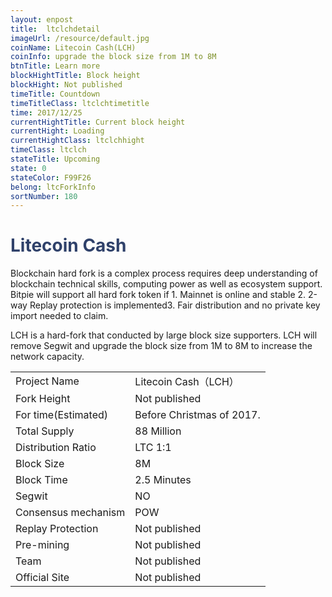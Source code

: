 ```yaml
---
layout: enpost
title:  ltclchdetail
imageUrl: /resource/default.jpg
coinName: Litecoin Cash(LCH)
coinInfo: upgrade the block size from 1M to 8M
btnTitle: Learn more
blockHightTitle: Block height
blockHight: Not published
timeTitle: Countdown
timeTitleClass: ltclchtimetitle
time: 2017/12/25
currentHightTitle: Current block height
currentHight: Loading
currentHightClass: ltclchhight
timeClass: ltclch
stateTitle: Upcoming
state: 0
stateColor: F99F26
belong: ltcForkInfo
sortNumber: 180
---
```

<h1 style="color: #2F416A">Litecoin Cash</h1>
<p class="summarytxt">Blockchain hard fork is a complex process requires deep understanding of blockchain technical skills, computing power as well as ecosystem support. Bitpie will support all hard fork token if 1. Mainnet is online and stable 2. 2-way Replay protection is implemented3. Fair distribution and no private key import needed to claim.
</p>
<p>LCH is a hard-fork that conducted by large block size supporters.  LCH will remove Segwit and upgrade the block size from 1M to 8M to increase the network capacity.
</p>
<table class="center">
  <tbody>
    <tr>
        <td class="tablehalf">Project Name</td>
        <td class="tablehalf">Litecoin Cash（LCH）</td>
    </tr>
    <tr>
        <td>Fork Height</td>
        <td>Not published</td>
    </tr>
    <tr>
        <td>For time(Estimated)</td>
        <td>Before Christmas of 2017.</td>
    </tr>
    <tr>
        <td>Total Supply</td>
        <td>88 Million</td>
    </tr>
    <tr>
        <td>Distribution Ratio</td>
        <td>LTC 1:1</td>
    </tr>
    <tr>
        <td>Block Size</td>
        <td>8M</td>
    </tr>
    <tr>
        <td>Block Time</td>
        <td>2.5 Minutes</td>
    </tr>
    <tr>
        <td>Segwit</td>
        <td>NO</td>
    </tr>
    <tr>
        <td>Consensus mechanism</td>
        <td>POW</td>
    </tr>
    <tr>
        <td>Replay Protection</td>
        <td>Not published</td>
    </tr>
    <tr>
        <td>Pre-mining</td>
        <td>Not published</td>
    </tr>
    <tr>
        <td>Team</td>
        <td>Not published</td>
    </tr>
    <tr>
        <td>Official Site</td>
        <td>Not published</td>
    </tr>
  </tbody>
</table>